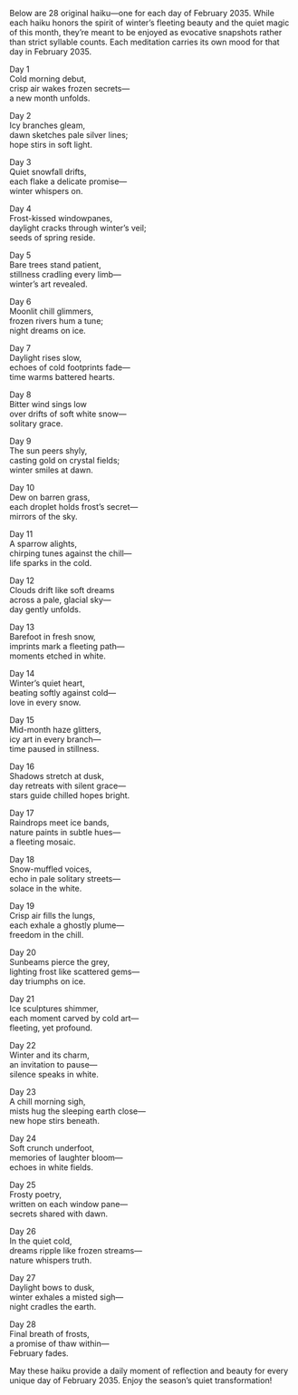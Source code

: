 Below are 28 original haiku—one for each day of February 2035. While each haiku honors the spirit of winter’s fleeting beauty and the quiet magic of this month, they’re meant to be enjoyed as evocative snapshots rather than strict syllable counts. Each meditation carries its own mood for that day in February 2035.

Day 1  
Cold morning debut,  
crisp air wakes frozen secrets—  
a new month unfolds.

Day 2  
Icy branches gleam,  
dawn sketches pale silver lines;  
hope stirs in soft light.

Day 3  
Quiet snowfall drifts,  
each flake a delicate promise—  
winter whispers on.

Day 4  
Frost-kissed windowpanes,  
daylight cracks through winter’s veil;  
seeds of spring reside.

Day 5  
Bare trees stand patient,  
stillness cradling every limb—  
winter’s art revealed.

Day 6  
Moonlit chill glimmers,  
frozen rivers hum a tune;  
night dreams on ice.

Day 7  
Daylight rises slow,  
echoes of cold footprints fade—  
time warms battered hearts.

Day 8  
Bitter wind sings low  
over drifts of soft white snow—  
solitary grace.

Day 9  
The sun peers shyly,  
casting gold on crystal fields;  
winter smiles at dawn.

Day 10  
Dew on barren grass,  
each droplet holds frost’s secret—  
mirrors of the sky.

Day 11  
A sparrow alights,  
chirping tunes against the chill—  
life sparks in the cold.

Day 12  
Clouds drift like soft dreams  
across a pale, glacial sky—  
day gently unfolds.

Day 13  
Barefoot in fresh snow,  
imprints mark a fleeting path—  
moments etched in white.

Day 14  
Winter’s quiet heart,  
beating softly against cold—  
love in every snow.

Day 15  
Mid-month haze glitters,  
icy art in every branch—  
time paused in stillness.

Day 16  
Shadows stretch at dusk,  
day retreats with silent grace—  
stars guide chilled hopes bright.

Day 17  
Raindrops meet ice bands,  
nature paints in subtle hues—  
a fleeting mosaic.

Day 18  
Snow-muffled voices,  
echo in pale solitary streets—  
solace in the white.

Day 19  
Crisp air fills the lungs,  
each exhale a ghostly plume—  
freedom in the chill.

Day 20  
Sunbeams pierce the grey,  
lighting frost like scattered gems—  
day triumphs on ice.

Day 21  
Ice sculptures shimmer,  
each moment carved by cold art—  
fleeting, yet profound.

Day 22  
Winter and its charm,  
an invitation to pause—  
silence speaks in white.

Day 23  
A chill morning sigh,  
mists hug the sleeping earth close—  
new hope stirs beneath.

Day 24  
Soft crunch underfoot,  
memories of laughter bloom—  
echoes in white fields.

Day 25  
Frosty poetry,  
written on each window pane—  
secrets shared with dawn.

Day 26  
In the quiet cold,  
dreams ripple like frozen streams—  
nature whispers truth.

Day 27  
Daylight bows to dusk,  
winter exhales a misted sigh—  
night cradles the earth.

Day 28  
Final breath of frosts,  
a promise of thaw within—  
February fades.

May these haiku provide a daily moment of reflection and beauty for every unique day of February 2035. Enjoy the season’s quiet transformation!
